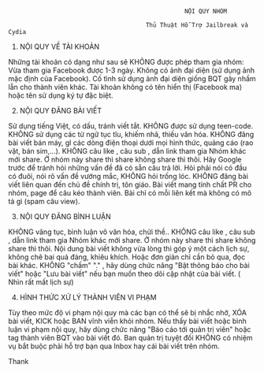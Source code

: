                                                       NỘI QUY NHÓM
                                                      
                                           Thủ Thuật Hỗ Trợ Jailbreak và Cydia
                                                      
                                           
1. NỘI QUY VỀ TÀI KHOẢN 

Những tài khoản có dạng như sau sẽ KHÔNG được phép tham gia nhóm: 
Vừa tham gia Facebook được 1-3 ngày. 
Không có ảnh đại diện (sử dụng ảnh mặc định của Facebook). 
Cố tình sử dụng ảnh đại diện giống BQT gây nhầm lẫn cho thành viên khác. 
Tài khoản không có tên hiển thị (Facebook ma) hoặc tên sử dụng ký tự đặc biệt. 

2. NỘI QUY ĐĂNG BÀI VIẾT 

Sử dụng tiếng Việt, có dấu, tránh viết tắt. KHÔNG được sử dụng teen-code. KHÔNG sử dụng các từ ngữ tục tĩu, khiếm nhã, thiếu văn hóa. 
KHÔNG đăng bài viết bán máy, gl các dòng điện thoại dưới mọi hình thức, quảng cáo (rao vặt, bán sim,...). 
 KHÔNG câu like , câu sub , dẫn link tham gia Nhóm khác mới share. Ở nhóm này share thì share không share thì thôi.
Hãy Google trước để tránh hỏi những vấn đề đã có sẵn câu trả lời. Hỏi phải nói có đầu có đuôi, nói rõ vấn đề vướng mắc, KHÔNG hỏi trống lóc. 
KHÔNG đăng bài viết liên quan đến chủ đề chính trị, tôn giáo. 
Bài viết mang tính chất PR cho nhóm, page để câu kéo thành viên. 
Bài chỉ có mỗi liên kết mà không có mô tả gì (spam câu view). 

3. NỘI QUY ĐĂNG BÌNH LUẬN 

KHÔNG văng tục, bình luận vô văn hóa, chửi thề.. 
KHÔNG câu like , câu sub , dẫn link tham gia Nhóm khác mới share. Ở nhóm này share thì share không share thì thôi.
Nội dung bài viết không vừa lòng thì góp ý một cách lịch sự, không chê bai quá đáng, khiêu khích. Hoặc đơn giản chỉ cần bỏ qua, đọc bài khác. 
KHÔNG "chấm" "." , hãy dùng chức năng "Bật thông báo cho bài viết" hoặc "Lưu bài viết" nếu bạn muốn theo dõi cập nhật của bài viết. ( Nhìn rất mất lịch sự)

4. HÌNH THỨC XỬ LÝ THÀNH VIÊN VI PHẠM 

Tùy theo mức độ vi phạm nội quy mà các bạn có thể sẽ bị nhắc nhở, XÓA bài viết, KICK hoặc BAN vĩnh viễn khỏi nhóm.
Nếu thấy bài viết hoặc bình luận vi phạm nội quy, hãy dùng chức năng "Báo cáo tới quản trị viên" hoặc tag thành viên BQT vào bài viết đó.
Ban quản trị tuyệt đối KHÔNG có nhiệm vụ bắt buộc phải hỗ trợ bạn qua Inbox hay cái bài viết trên nhóm.

Thank

